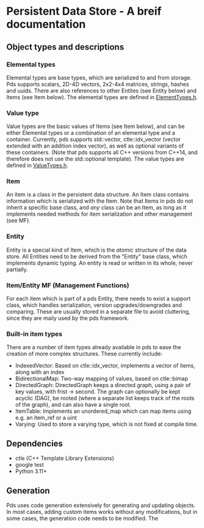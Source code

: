 
# Persistent Data Store - A breif documentation

## Object types and descriptions

### Elemental types
Elemental types are base types, which are serialized to and from storage. Pds supports scalars, 2D-4D vectors, 2x2-4x4 matrices, strings, hashes and uuids. There are also references to other Entites (see Entity below) and Items (see Item below). The elemental types are defined in [ElementTypes.h](./Include/pds/ElementTypes.h).

### Value type
Value types are the basic values of Items (see Item below), and can be either Elemental types or a combination of an elemental type and a container. Currently, pds supports std::vector, ctle::idx_vector (vector extended with an addition index vector), as well as optional variants of these containers. (Note that pds supports all C++ versions from C++14, and therefore does not use the std::optional template). The value types are defined in [ValueTypes.h](./Include/pds/ValueTypes.h).

### Item
An item is a class in the persistent data structure. An Item class contains information which is serialized with the Item. Note that Items in pds do not inherit a specific base class, and *any* class can be an Item, as long as it implements needed methods for item serialization and other management (see MF).

### Entity
Entity is a special kind of Item, which is the *atomic* structure of the data store. All Entities need to be derived from the "Entity" base class, which implements dynamic typing. An entity is read or written
in its whole, never partially.

### Item/Entity MF (Management Functions)
For each item which is part of a pds Entity, there needs to exist a support class, which handles serialization, version upgrades/downgrades and comparing. These are usually stored in a separate file to avoid cluttering, since they are maily used by the pds framework.

### Built-in item types
There are a number of item types already available in pds to ease the creation of more complex structures. These currently include:
 - IndexedVector: Based on ctle::idx_vector, implements a vector of items, along with an index 
 - BidirectionalMap: Two-way mapping of values, based on ctle::bimap
 - DirectedGraph: DirectedGraph keeps a directed graph, using a pair of key values, with frist -> second. The graph can optionally be kept acyclic (DAG), be rooted (where a separate list keeps track of the roots of the graph), and can also have a single root.
 - ItemTable: Implements an unordered_map which can map items using e.g. an item_ref or a uint
 - Varying: Used to store a varying type, which is not fixed at compile time.
 
## Dependencies
- ctle (C++ Template Library Extensions)
- google test
- Python 3.11+

## Generation
Pds uses code generation extensively for generating and updating objects. In most cases, adding custom items works without any modifications, but in some cases, the generation code needs to be modified. The  


